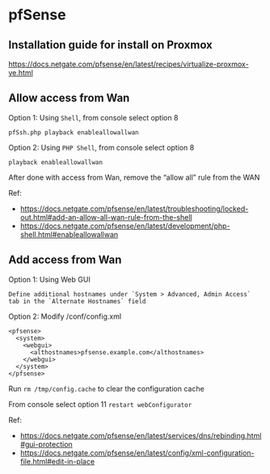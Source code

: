 # pfSense

## Installation guide for install on Proxmox

https://docs.netgate.com/pfsense/en/latest/recipes/virtualize-proxmox-ve.html

## Allow access from Wan
Option 1: Using `Shell`, from console select option 8
```
pfSsh.php playback enableallowallwan
```
Option 2: Using `PHP Shell`, from console select option 8
```
playback enableallowallwan
```
After done with access from Wan, remove the “allow all” rule from the WAN

Ref:
- https://docs.netgate.com/pfsense/en/latest/troubleshooting/locked-out.html#add-an-allow-all-wan-rule-from-the-shell
- https://docs.netgate.com/pfsense/en/latest/development/php-shell.html#enableallowallwan

## Add  access from Wan
Option 1: Using Web GUI

    Define additional hostnames under `System > Advanced, Admin Access` tab in the `Alternate Hostnames` field

Option 2: Modify /conf/config.xml
```
<pfsense>
  <system>
    <webgui>
      <althostnames>pfsense.example.com</althostnames>
    </webgui>
  </system>
</pfsense>
```
Run `rm /tmp/config.cache` to clear the configuration cache

From console select option 11 `restart webConfigurator`

Ref:
- https://docs.netgate.com/pfsense/en/latest/services/dns/rebinding.html#gui-protection
- https://docs.netgate.com/pfsense/en/latest/config/xml-configuration-file.html#edit-in-place